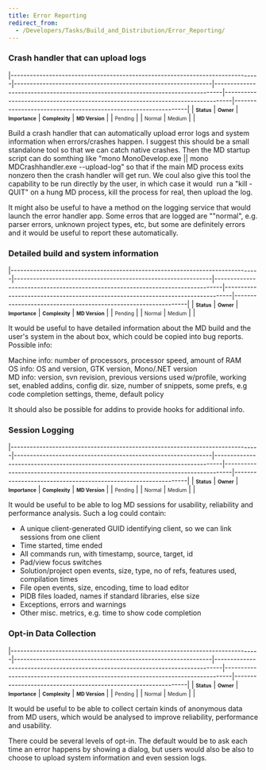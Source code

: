 ```yaml
---
title: Error Reporting
redirect_from:
  - /Developers/Tasks/Build_and_Distribution/Error_Reporting/
---
```


### Crash handler that can upload logs

<span> </span>

<span id="_task_a_ErrorReporting.CrashHandler"></span><span> </span>

|------------------------------------------------------------------------------|--------------------------------------------------------------|--------------------------------------------------------------------------------|--------------------------------------------------------------------------------|---------------------------------------------------------------|
| **<span style="font-size: x-small;">Status</span>**                          | **<span style="font-size: x-small;">Owner</span>**           | **<span style="font-size: x-small;">Importance</span>**                        | **<span style="font-size: x-small;">Complexity</span>**                        | **<span style="font-size: x-small;">MD Version</span>**       |
| <span class="task-status-Pending" style="font-size: x-small;">Pending</span> | <span class="task-owner" style="font-size: x-small;"></span> | <span class="task-importance-Normal" style="font-size: x-small;">Normal</span> | <span class="task-complexity-Medium" style="font-size: x-small;">Medium</span> | <span class="task-target" style="font-size: x-small;"></span> |

Build a crash handler that can automatically upload error logs and system information when errors/crashes happen. I suggest this should be a small standalone tool so that we can catch native crashes. Then the MD startup script can do somthing like "mono MonoDevelop.exe || mono MDCrashhandler.exe --upload-log" so that if the main MD process exits nonzero then the crash handler will get run. We coul also give this tool the capability to be run directly by the user, in which case it would  run a "kill -QUIT" on a hung MD process, kill the process for real, then upload the log.

It might also be useful to have a method on the logging service that would launch the error handler app. Some erros that are logged are ""normal", e.g. parser errors, unknown project types, etc, but some are definitely errors and it would be useful to report these automatically.

### Detailed build and system information

<span> </span>

<span id="_task_a_ErrorReporting.SystemInformation"></span><span> </span>

|------------------------------------------------------------------------------|--------------------------------------------------------------|--------------------------------------------------------------------------------|--------------------------------------------------------------------------------|---------------------------------------------------------------|
| **<span style="font-size: x-small;">Status</span>**                          | **<span style="font-size: x-small;">Owner</span>**           | **<span style="font-size: x-small;">Importance</span>**                        | **<span style="font-size: x-small;">Complexity</span>**                        | **<span style="font-size: x-small;">MD Version</span>**       |
| <span class="task-status-Pending" style="font-size: x-small;">Pending</span> | <span class="task-owner" style="font-size: x-small;"></span> | <span class="task-importance-Normal" style="font-size: x-small;">Normal</span> | <span class="task-complexity-Medium" style="font-size: x-small;">Medium</span> | <span class="task-target" style="font-size: x-small;"></span> |

It would be useful to have detailed information about the MD build and the user's system in the about box, which could be copied into bug reports. Possible info:

Machine info: number of processors, processor speed, amount of RAM<br/>
 OS info: OS and version, GTK version, Mono/.NET version<br/>
 MD info: version, svn revision, previous versions used w/profile, working set, enabled addins, config dir. size, number of snippets, some prefs, e.g code completion settings, theme, default policy

It should also be possible for addins to provide hooks for additional info.

### Session Logging

<span> </span>

<span id="_task_a_ErrorReporting.SessionLogging"></span><span> </span>

|------------------------------------------------------------------------------|--------------------------------------------------------------|--------------------------------------------------------------------------------|--------------------------------------------------------------------------------|---------------------------------------------------------------|
| **<span style="font-size: x-small;">Status</span>**                          | **<span style="font-size: x-small;">Owner</span>**           | **<span style="font-size: x-small;">Importance</span>**                        | **<span style="font-size: x-small;">Complexity</span>**                        | **<span style="font-size: x-small;">MD Version</span>**       |
| <span class="task-status-Pending" style="font-size: x-small;">Pending</span> | <span class="task-owner" style="font-size: x-small;"></span> | <span class="task-importance-Normal" style="font-size: x-small;">Normal</span> | <span class="task-complexity-Medium" style="font-size: x-small;">Medium</span> | <span class="task-target" style="font-size: x-small;"></span> |

It would be useful to be able to log MD sessions for usability, reliability and performance analysis. Such a log could contain:

- A unique client-generated GUID identifying client, so we can link sessions from one client
- Time started, time ended
- All commands run, with timestamp, source, target, id
- Pad/view focus switches
- Solution/project open events, size, type, no of refs, features used, compilation times
- File open events, size, encoding, time to load editor
- PIDB files loaded, names if standard libraries, else size
- Exceptions, errors and warnings
- Other misc. metrics, e.g. time to show code completion

### Opt-in Data Collection

<span> </span>

<span id="_task_a_ErrorReporting.DataCollection"></span><span> </span>

|------------------------------------------------------------------------------|--------------------------------------------------------------|--------------------------------------------------------------------------------|--------------------------------------------------------------------------------|---------------------------------------------------------------|
| **<span style="font-size: x-small;">Status</span>**                          | **<span style="font-size: x-small;">Owner</span>**           | **<span style="font-size: x-small;">Importance</span>**                        | **<span style="font-size: x-small;">Complexity</span>**                        | **<span style="font-size: x-small;">MD Version</span>**       |
| <span class="task-status-Pending" style="font-size: x-small;">Pending</span> | <span class="task-owner" style="font-size: x-small;"></span> | <span class="task-importance-Normal" style="font-size: x-small;">Normal</span> | <span class="task-complexity-Medium" style="font-size: x-small;">Medium</span> | <span class="task-target" style="font-size: x-small;"></span> |

It would be useful to be able to collect certain kinds of anonymous data from MD users, which would be analysed to improve reliability, performance and usability.

There could be several levels of opt-in. The default would be to ask each time an error happens by showing a dialog, but users would also be also to choose to upload system information and even session logs.



